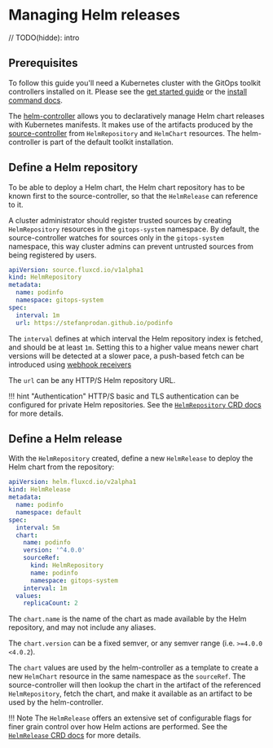 # Managing Helm releases

// TODO(hidde): intro

## Prerequisites

To follow this guide you'll need a Kubernetes cluster with the GitOps 
toolkit controllers installed on it.
Please see the [get started guide](../get-started/index.md)
or the [install command docs](../cmd/tk_install.md).

The [helm-controller](../components/helm/controller.md) allows you to
declaratively manage Helm chart releases with Kubernetes manifests.
It makes use of the artifacts produced by the
[source-controller](../components/source/controller.md) from
`HelmRepository` and `HelmChart` resources.
The helm-controller is part of the default toolkit installation.

## Define a Helm repository

To be able to deploy a Helm chart, the Helm chart repository has to be
known first to the source-controller, so that the `HelmRelease` can
reference to it.

A cluster administrator should register trusted sources by creating
`HelmRepository` resources in the `gitops-system` namespace.
By default, the source-controller watches for sources only in the
`gitops-system` namespace, this way cluster admins can prevent
untrusted sources from being registered by users.

```yaml
apiVersion: source.fluxcd.io/v1alpha1
kind: HelmRepository
metadata:
  name: podinfo
  namespace: gitops-system
spec:
  interval: 1m
  url: https://stefanprodan.github.io/podinfo
```

The `interval` defines at which interval the Helm repository index
is fetched, and should be at least `1m`. Setting this to a higher
value means newer chart versions will be detected at a slower pace,
a push-based fetch can be introduced using [webhook receivers](webhook-receivers.md)

The `url` can be any HTTP/S Helm repository URL.

!!! hint "Authentication"
    HTTP/S basic and TLS authentication can be configured for private
    Helm repositories. See the [`HelmRepository` CRD docs](../components/source/helmrepositories.md)
    for more details.

## Define a Helm release

With the `HelmRepository` created, define a new `HelmRelease` to deploy
the Helm chart from the repository:

```yaml
apiVersion: helm.fluxcd.io/v2alpha1
kind: HelmRelease
metadata:
  name: podinfo
  namespace: default
spec:
  interval: 5m
  chart:
    name: podinfo
    version: '^4.0.0'
    sourceRef:
      kind: HelmRepository
      name: podinfo
      namespace: gitops-system
    interval: 1m
  values:
    replicaCount: 2
```

The `chart.name` is the name of the chart as made available by the Helm
repository, and may not include any aliases.

The `chart.version` can be a fixed semver, or any semver range (i.e.
`>=4.0.0 <4.0.2`).

The `chart` values are used by the helm-controller as a template to
create a new `HelmChart` resource in the same namespace as the
`sourceRef`. The source-controller will then lookup the chart in the
artifact of the referenced `HelmRepository`, fetch the chart, and make
it available as an artifact to be used by the helm-controller.

!!! Note
    The `HelmRelease` offers an extensive set of configurable flags
    for finer grain control over how Helm actions are performed.
    See the [`HelmRelease` CRD docs](../components/helm/helmreleases.md)
    for more details.
